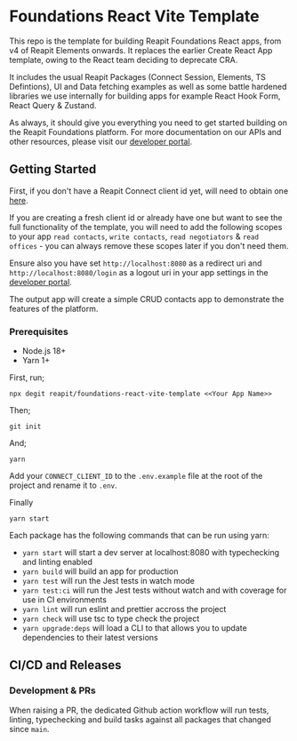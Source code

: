 # Foundations React Vite Template

This repo is the template for building Reapit Foundations React apps, from v4 of Reapit Elements onwards. It replaces the earlier Create React App template, owing to the React team deciding to deprecate CRA.

It includes the usual Reapit Packages (Connect Session, Elements, TS Defintions), UI and Data fetching examples as well as some battle hardened libraries we use internally for building apps for example React Hook Form, React Query & Zustand.

As always, it should give you everything you need to get started building on the Reapit Foundations platform. For more documentation on our APIs and other resources, please visit our [developer portal](https://developers.reapit.cloud).

## Getting Started

First, if you don't have a Reapit Connect client id yet, will need to obtain one [here](https://developers.reapit.cloud/apps/new).

If you are creating a fresh client id or already have one but want to see the full functionality of the template, you will need to add the following scopes to your app `read contacts`, `write contacts`, `read negotiators` & `read offices` - you can always remove these scopes later if you don't need them.

Ensure also you have set `http://localhost:8080` as a redirect uri and `http://localhost:8080/login` as a logout uri in your app settings in the [developer portal](https://developers.reapit.cloud/apps).

The output app will create a simple CRUD contacts app to demonstrate the features of the platform.

### Prerequisites

- Node.js 18+
- Yarn 1+

First, run;

```
npx degit reapit/foundations-react-vite-template <<Your App Name>>
```

Then;

```
git init
```

And;

```
yarn
```

Add your `CONNECT_CLIENT_ID` to the `.env.example` file at the root of the project and rename it to `.env`.

Finally

```
yarn start
```

Each package has the following commands that can be run using yarn:

- `yarn start` will start a dev server at localhost:8080 with typechecking and linting enabled
- `yarn build` will build an app for production
- `yarn test` will run the Jest tests in watch mode
- `yarn test:ci` will run the Jest tests without watch and with coverage for use in CI environments
- `yarn lint` will run eslint and prettier accross the project
- `yarn check` will use tsc to type check the project
- `yarn upgrade:deps` will load a CLI to that allows you to update dependencies to their latest versions

## CI/CD and Releases

### Development & PRs

When raising a PR, the dedicated Github action workflow will run tests, linting, typechecking and build tasks against all packages that changed since `main`.
